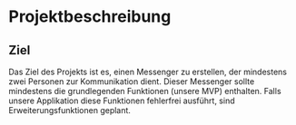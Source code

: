 # Projektbeschreibung
## Ziel 
Das Ziel des Projekts ist es, einen  Messenger zu erstellen, der mindestens zwei Personen zur Kommunikation dient. Dieser Messenger sollte mindestens die grundlegenden Funktionen (unsere MVP) enthalten. Falls unsere Applikation diese Funktionen fehlerfrei ausführt, sind Erweiterungsfunktionen geplant.
